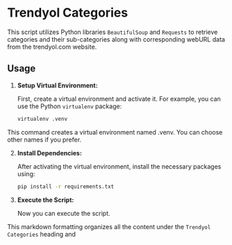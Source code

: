 # Trendyol Categories

This script utilizes Python libraries `BeautifulSoup` and `Requests` to retrieve categories and their sub-categories along with corresponding webURL data from the trendyol.com website.

## Usage

1. **Setup Virtual Environment:**

   First, create a virtual environment and activate it. For example, you can use the Python `virtualenv` package:

   ```bash
   virtualenv .venv

This command creates a virtual environment named .venv. You can choose other names if you prefer.

2. **Install Dependencies:**

    After activating the virtual environment, install the necessary packages using:

    ```bash
    pip install -r requirements.txt

3. **Execute the Script:**

    Now you can execute the script.



This markdown formatting organizes all the content under the `Trendyol Categories` heading and 